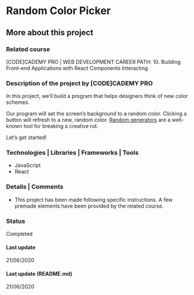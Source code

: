 # Random Color Picker

## More about this project

### Related course
[CODE]CADEMY PRO | WEB DEVELOPMENT CAREER PATH: 10. Building Front-end Applications with React
Components Interacting

### Description of the project by [CODE]CADEMY PRO
In this project, we’ll build a program that helps designers think of new color schemes.

Our program will set the screen’s background to a random color. Clicking a button will refresh to a new, random color. [Random generators](https://en.wikipedia.org/wiki/Oblique_Strategies) are a well-known tool for breaking a creative rut.

Let’s get started! 

### Technologies | Libraries | Frameworks | Tools  
- JavaScript
- React

### Details | Comments
- This project has been made following specific instructions. A few premade elements have been provided by the related course.  

### Status
Completed 

#### Last update
21/06/2020

#### Last update (README.md)
21/06/2020